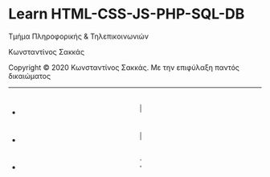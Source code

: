 <html>
<head>
<style>

</style>
</head>
<body>
<h1> Learn HTML-CSS-JS-PHP-SQL-DB</h1>
<p> Τμήμα Πληροφορικής & Τηλεπικοινωνιών </p>
<p> Κωνσταντίνος Σακκάς</p>
<p>Copyright © 2020 Κωνσταντίνος Σακκάς. Με την επιφύλαξη παντός δικαιώματος</p>

<hr>  
  

<ul>
  <li><a href="Εισαγωγή στην HTML" target="_blank"><h2><marquee width = "50%">Εισαγωγή στην HTML</marquee></h2></a></li>
  <li><a href="Εισαγωγή στην CSS" target="_blank"><h2><marquee width = "50%">Εισαγωγή στην CSS</marquee></h2></a></li>
  <li><a href="Σύνθετα Παραδείγματα HTML-CSS" target="_blank"><h2><marquee width = "50%">Σύνθετα Παραδείγματα HTML-CSS</marquee></h2></a></li>

 </ul>




</body>
</html>
